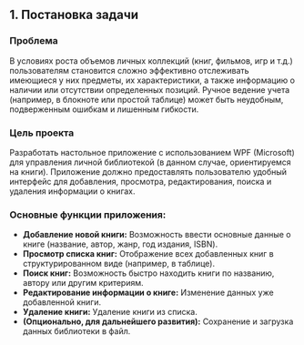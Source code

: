 ﻿## 1. Постановка задачи

### Проблема
В условиях роста объемов личных коллекций (книг, фильмов, игр и т.д.) пользователям становится сложно эффективно отслеживать имеющиеся у них предметы, их характеристики, а также информацию о наличии или отсутствии определенных позиций. Ручное ведение учета (например, в блокноте или простой таблице) может быть неудобным, подверженным ошибкам и лишенным гибкости.

### Цель проекта
Разработать настольное приложение с использованием WPF (Microsoft) для управления личной библиотекой (в данном случае, ориентируемся на книги). Приложение должно предоставлять пользователю удобный интерфейс для добавления, просмотра, редактирования, поиска и удаления информации о книгах.

### Основные функции приложения:
*   **Добавление новой книги:** Возможность ввести основные данные о книге (название, автор, жанр, год издания, ISBN).
*   **Просмотр списка книг:** Отображение всех добавленных книг в структурированном виде (например, в таблице).
*   **Поиск книг:** Возможность быстро находить книги по названию, автору или другим критериям.
*   **Редактирование информации о книге:** Изменение данных уже добавленной книги.
*   **Удаление книги:** Удаление книги из списка.
*   **(Опционально, для дальнейшего развития):** Сохранение и загрузка данных библиотеки в файл.